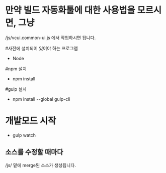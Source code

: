 # 만약 빌드 자동화툴에 대한 사용법을 모르시면, 그냥 
/js/vcui.common-ui.js 에서 작업하시면 됩니다.



#사전에 설치되어 있어야 하는 프로그램
- Node

#npm 설치
- npm install

#gulp 설치
- npm install --global gulp-cli

# 개발모드 시작
- gulp watch

## 소스를 수정할 때마다 
/js/ 밑에 merge된 소스가 생성됩니다.
